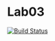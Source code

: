 # Lab03

[![Build Status](https://app.travis-ci.com/Dap246/Lab03.svg?branch=main)](https://app.travis-ci.com/Dap246/Lab03)

